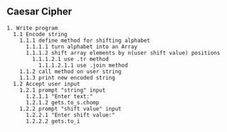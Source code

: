 ## Caesar Cipher

    1. Write program
      1.1 Encode string
        1.1.1 define method for shifting alphabet
          1.1.1.1 turn alphabet into an Array
          1.1.1.2 shift array elements by n(user shift value) positions
            1.1.1.2.1 use .tr method
              1.1.1.2.1.1 use .join method
        1.1.2 call method on user string
        1.1.3 print new encoded string
      1.2 Accept user input
        1.2.1 prompt "string" input
          1.2.1.1 "Enter text:"
          1.2.1.2 gets.to_s.chomp
        1.2.2 prompt "shift value" input
          1.2.2.1 "Enter shift value:"
          1.2.2.2 gets.to_i
